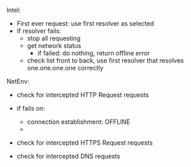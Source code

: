 

Intel:
- First ever request: use first resolver as selected
- If resolver fails:
    - stop all requesting
    - get network status
        - if failed: do nothing, return offline error
    - check list front to back, use first resolver that resolves one.one.one.one correctly

NetEnv:
- check for intercepted HTTP Request requests
- if fails on:
    - connection establishment: OFFLINE
    - 
- check for intercepted HTTPS Request requests


- check for intercepted DNS requests
